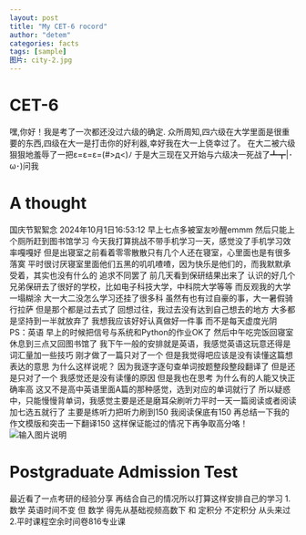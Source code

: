 ```yaml
---
layout: post
title: "My CET-6 rocord"
author: "detem"
categories: facts
tags: [sample]
图片: city-2.jpg
---
```

# CET-6
嘿,你好！我是考了一次都还没过六级的确定.
众所周知,四六级在大学里面是很重要的东西,四级在大一是打击你的好利器,幸好我在大一上侥幸过了。
在大二被六级狠狠地羞辱了一把ε=ε=ε=(#>д<)ﾉ
于是大三现在又开始与六级决一死战了┻┳|･ω･)问我
# A thought
国庆节絮絮念 2024年10月1日16:53:12
早上七点多被室友吵醒emmm
然后只能上个厕所赶到图书馆学习
今天我打算挑战不带手机学习一天，感觉没了手机学习效率嘎嘎好
但是出寝室之前看着零零散散只有几个人还在寝室，心里面也是有很多落寞
平时很讨厌寝室里面他们五黑的叽叽喳喳，因为快乐是他们的，而我默默承受着，其实也没有什么的
追求不同罢了
前几天看到保研结果出来了
认识的好几个兄弟保研去了很好的学校，比如电子科技大学，中科院大学等等
而反观我的大学一塌糊涂
大一大二没怎么学习还挂了很多科
虽然有也有过自豪的事，大一暑假骑行拉萨
但是那个都是过去式了
回想过往，我过去没有达到自己想去的地方
大多都是坚持到一半就放弃了
我想我应该好好认真做好一件事
而不是每天虚度光阴
PS：英语
早上的时候把信号与系统和Python的作业OK了
然后中午吃完饭回寝室休息到三点又回图书馆了
我下午一般的安排就是英语，我感觉英语这玩意还得是词汇量加一些技巧
刚才做了一篇只对了一个
但是我觉得吧应该是没有读懂这篇想表达的意思
为什么这样说呢？
因为我逐字逐句查单词按题整段整段翻译了
但是还是只对了一个
我感觉还是没有读懂的原因
但是我也在思考
为什么有的人能又快正确率高
这又不是高中英语里面A篇的那种感觉，选到对应的单词就行了
所以疑惑中，只能慢慢背单词，我感觉主要是还是磨耳朵刷听力平时一天一篇阅读或者阅读加七选五就行了
主要是练听力把听力刷到150 我阅读保底有150 再总结一下我的作文模版和突击一下翻译150
这样保证能过的情况下再争取高分咯！
![输入图片说明](https://s21.ax1x.com/2024/09/24/pAQtWnJ.jpg)
# Postgraduate Admission Test
最近看了一点考研的经验分享
再结合自己的情况所以打算这样安排自己的学习
1.数学 英语时间不变
但 数学 得先从基础视频高数下 和 定积分 不定积分 从头来过
2.平时课程空余时间卷816专业课
